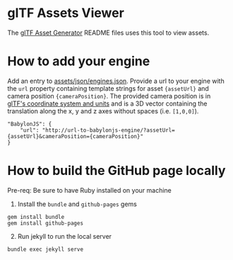 # glTF Assets Viewer
The [glTF Asset Generator](https://github.com/bghgary/glTF-Asset-Generator) README files uses this tool to view assets.

# How to add your engine
Add an entry to [assets/json/engines.json](assets/json/engines.json).  Provide a url to your engine with the `url` property containing template strings for asset `{assetUrl}` and camera position `{cameraPosition}`.  The provided camera position is in [glTF's coordinate system and units](https://github.com/KhronosGroup/glTF/tree/master/specification/2.0#coordinate-system-and-units) and is a 3D vector containing the translation along the x, y and z axes without spaces (i.e. `[1,0,0]`).


```
"BabylonJS": {
    "url": "http://url-to-babylonjs-engine/?assetUrl={assetUrl}&cameraPosition={cameraPosition}"
}
```

# How to build the GitHub page locally
Pre-req: Be sure to have Ruby installed on your machine

1. Install the `bundle` and `github-pages` gems
```
gem install bundle
gem install github-pages
```

2. Run jekyll to run the local server
```
bundle exec jekyll serve
```

